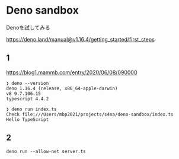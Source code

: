 # Deno sandbox

Denoを試してみる

https://deno.land/manual@v1.16.4/getting_started/first_steps

## 1

https://blog1.mammb.com/entry/2020/06/08/090000

```
❯ deno --version
deno 1.16.4 (release, x86_64-apple-darwin)
v8 9.7.106.15
typescript 4.4.2
```

```
❯ deno run index.ts
Check file:///Users/mbp2021/projects/s4na/deno-sandbox/index.ts
Hello TypeScript
```

## 2

```
deno run --allow-net server.ts
```
